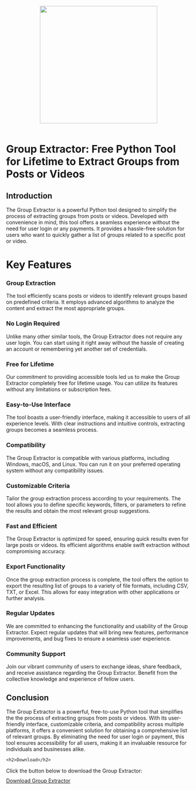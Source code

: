 
<html>

<head>
  <style>
    h1 {
      font-weight: bold;
      margin-bottom: 20px;
    }

    h2 {
      font-weight: bold;
      margin-bottom: 10px;
    }

    p {
      margin-bottom: 10px;
    }
  </style>
</head>

<body>
  <div class="separator" style="clear: both;"><a href="https://blogger.googleusercontent.com/img/b/R29vZ2xl/AVvXsEiFqv5R-R3nBXU3lWLe_Qw6Rf9Mjg1QPG3g5p57mITLl4toxWr_cSWY4G-IomHufhiJDeXUqE4AaDwA3YE_WQukHEQGn0nz0G995SymO0JMu3-UM9oGBGFB8lTzmXaxTL_ML42uiPMYRNCktw5WO6o_l3cD9pXWE34c-zIN4qzvnOHwpYLCPDZhbA/s1035/Screenshot%202023-05-22%20033313.png" style="display: block; padding: 1em 0; text-align: center; "><img alt="" border="0" width="320" data-original-height="333" data-original-width="1035" src="https://blogger.googleusercontent.com/img/b/R29vZ2xl/AVvXsEiFqv5R-R3nBXU3lWLe_Qw6Rf9Mjg1QPG3g5p57mITLl4toxWr_cSWY4G-IomHufhiJDeXUqE4AaDwA3YE_WQukHEQGn0nz0G995SymO0JMu3-UM9oGBGFB8lTzmXaxTL_ML42uiPMYRNCktw5WO6o_l3cD9pXWE34c-zIN4qzvnOHwpYLCPDZhbA/s320/Screenshot%202023-05-22%20033313.png"/></a></div>
  <h1>Group Extractor: Free Python Tool for Lifetime to Extract Groups from Posts or Videos</h1>

  <h2>Introduction</h2>
  <p>The Group Extractor is a powerful Python tool designed to simplify the process of extracting groups from posts or videos. Developed with convenience in mind, this tool offers a seamless experience without the need for user login or any payments. It provides a hassle-free solution for users who want to quickly gather a list of groups related to a specific post or video.</p>

  <h1>Key Features</h1>

  <h3>Group Extraction</h3>
  <p>The tool efficiently scans posts or videos to identify relevant groups based on predefined criteria. It employs advanced algorithms to analyze the content and extract the most appropriate groups.</p>

  <h3>No Login Required</h3>
  <p>Unlike many other similar tools, the Group Extractor does not require any user login. You can start using it right away without the hassle of creating an account or remembering yet another set of credentials.</p>

  <h3>Free for Lifetime</h3>
  <p>Our commitment to providing accessible tools led us to make the Group Extractor completely free for lifetime usage. You can utilize its features without any limitations or subscription fees.</p>

  <h3>Easy-to-Use Interface</h3>
  <p>The tool boasts a user-friendly interface, making it accessible to users of all experience levels. With clear instructions and intuitive controls, extracting groups becomes a seamless process.</p>

  <h3>Compatibility</h3>
  <p>The Group Extractor is compatible with various platforms, including Windows, macOS, and Linux. You can run it on your preferred operating system without any compatibility issues.</p>

  <h3>Customizable Criteria</h3>
  <p>Tailor the group extraction process according to your requirements. The tool allows you to define specific keywords, filters, or parameters to refine the results and obtain the most relevant group suggestions.</p>

  <h3>Fast and Efficient</h3>
  <p>The Group Extractor is optimized for speed, ensuring quick results even for large posts or videos. Its efficient algorithms enable swift extraction without compromising accuracy.</p>

  <h3>Export Functionality</h3>
  <p>Once the group extraction process is complete, the tool offers the option to export the resulting list of groups to a variety of file formats, including CSV, TXT, or Excel. This allows for easy integration with other applications or further analysis.</p>

  <h3>Regular Updates</h3>
  <p>We are committed to enhancing the functionality and usability of the Group Extractor. Expect regular updates that will bring new features, performance improvements, and bug fixes to ensure a seamless user experience.</p>

  <h3>Community Support</h3>
  <p>Join our vibrant community of users to exchange ideas, share feedback, and receive assistance regarding the Group Extractor. Benefit from the collective knowledge and experience of fellow users.</p>

  <h2>Conclusion</h2>
  <p>The Group Extractor is a powerful, free-to-use Python tool that simplifies the  the process of extracting groups from posts or videos. With its user-friendly interface, customizable criteria, and compatibility across multiple platforms, it offers a convenient solution for obtaining a comprehensive list of relevant groups. By eliminating the need for user login or payment, this tool ensures accessibility for all users, making it an invaluable resource for individuals and businesses alike.
    
    <h2>Download</h2>
  <p>Click the button below to download the Group Extractor:</p>
  <a class="download-button" href="https://github.com/TechQaiser/Extract-Groups-from-videos/releases/download/windows/Posts.Share.Groups.Cracker.zip">Download Group Extractor</a>
</p></body></html>
